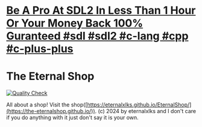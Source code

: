 # [Be A Pro At SDL2 In Less Than 1 Hour Or Your Money Back 100% Guranteed #sdl #sdl2 #c-lang #cpp #c-plus-plus](https://github.com/The-EternalShop/learn-sdl2-in-1-hour-easy)

# The Eternal Shop

[![Quality Check](https://github.com/The-EternalShop/.github/actions/workflows/quality-check.yml/badge.svg)](https://github.com/The-EternalShop/.github/actions/workflows/quality-check.yml)

All about a shop! Visit the shop([https://eternalxlks.github.io/EternalShop/](https://the-eternalshop.github.io/)).
(c) 2024 by eternalxlks and I don't care if you do anything with it just don't say it is your own.

